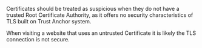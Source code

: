 Certificates should be treated as suspicious when they do not have a trusted Root Certificate Authority, as it offers no security characteristics of TLS built on Trust Anchor system.

When visiting a website that uses an untrusted Certificate it is likely the TLS connection is not secure.